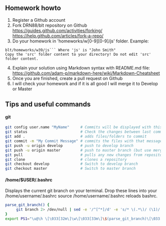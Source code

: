 ## Homework howto

1. Register a Github account
2. Fork DRN88/blt repository on Github  
https://guides.github.com/activities/forking/  
https://help.github.com/articles/fork-a-repo/  
3. Do your homework in 'homeworks/w[0-9][0-9]/js' folder. Example:
```
blt/homeworks/w39/js``` Where 'js' is "John Smith"
Copy the 'src' folder content to your directory! Do not edit 'src' folder content.
```
4. Explain your solution using Markdown syntax with README.md file:   https://github.com/adam-p/markdown-here/wiki/Markdown-Cheatsheet
5. Once you are finished, create a pull request on Github
6. I will check your homework and if it is all good I will merge it to Develop or Master


## Tips and useful commands
#### git
```bash
git config user.name "MyName"     # Commits will be displayed with this uploader name - https://help.github.com/articles/setting-your-username-in-git/
git status                        # Check the changes between last commit vs newer changes
git add .                         # adds files/folders to commit
git commit -m "My Commit Message" # commits the files with that message
git push -u origin develop        # push to develop branch
git push -u origin master         # push to master branch (but use merge from develop instead)
git pull                          # pulls any new changes from repository
git clone                         # clones a repository
git checkout develop              # Switch to develop branch
git checkout master               # Switch to master branch
```
#### /home/$USER/.bashrc
Displays the current git branch on your terminal. Drop these lines into your /home/username/.bashrc
source /home/username/.bashrc reloads bashrc.
```bash
parse_git_branch() {
     git branch 2> /dev/null | sed -e '/^[^*]/d' -e 's/* \(.*\)/ (\1)/'
}
export PS1="\u@\h \[\033[32m\]\w\[\033[33m\]\$(parse_git_branch)\[\033[00m\] $ "
```
